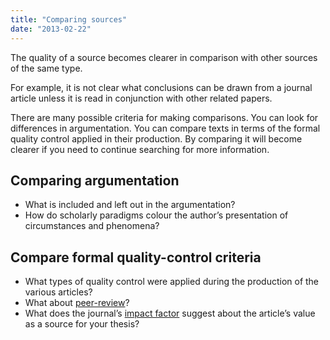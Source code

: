 ```yaml
---
title: "Comparing sources"
date: "2013-02-22"
---
```


The quality of a source becomes clearer in comparison with other sources of the same type.

For example, it is not clear what conclusions can be drawn from a journal article unless it is read in conjunction with other related papers.

There are many possible criteria for making comparisons. You can look for differences in argumentation. You can compare texts in terms of the formal quality control applied in their production. By comparing it will become clearer if you need to continue searching for more information.

## Comparing argumentation

- What is included and left out in the argumentation?
- How do scholarly paradigms colour the author’s presentation of circumstances and phenomena?

## Compare formal quality-control criteria

- What types of quality control were applied during the production of the various articles?
- What about [peer-review](/en/sources-and-references/source-evaluation/qualitative-evaluation/#peer-review "Peer review")?
- What does the journal’s [impact factor](/en/sources-and-references/source-evaluation/qualitative-evaluation/#impact-factor "Impact factors") suggest about the article’s value as a source for your thesis?
